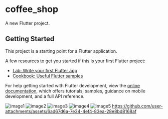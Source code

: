 # coffee_shop

A new Flutter project.

## Getting Started

This project is a starting point for a Flutter application.

A few resources to get you started if this is your first Flutter project:

- [Lab: Write your first Flutter app](https://docs.flutter.dev/get-started/codelab)
- [Cookbook: Useful Flutter samples](https://docs.flutter.dev/cookbook)

For help getting started with Flutter development, view the
[online documentation](https://docs.flutter.dev/), which offers tutorials,
samples, guidance on mobile development, and a full API reference.





![image1](https://github.com/user-attachments/assets/870b1d9c-0949-4db0-aa30-4148b87b1f04)
![image2](https://github.com/user-attachments/assets/f455d68e-eeea-48fa-a90f-39e2db10293a)
![image3](https://github.com/user-attachments/assets/7ac27bdd-7dce-437a-8753-a68ee6633165)
![image4](https://github.com/user-attachments/assets/071d05e6-275a-444c-9253-ef9af51fd399)
![image5](https://github.com/user-attachments/assets/804b7bab-b0ca-4434-bdb3-2fd832c5a2da)
https://github.com/user-attachments/assets/6ad67d6a-7e34-4ef4-83ea-28e8bd8168af


